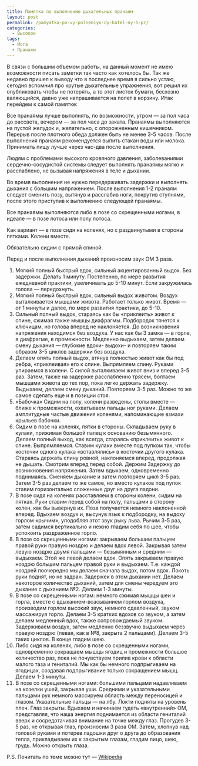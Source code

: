 ```yaml
---
title: Памятка по выполнению дыхательных пранаям
layout: post
permalink: /pamyatka-po-vy-polneniyu-dy-hatel-ny-h-pr/
categories:
  - Высокое
tags:
  - Йога
  - Пранаям
---
```

В связи с большим объемом работы, на данный момент не имею возможности писать заметки так часто как хотелось бы. Так же недавно пришел к выводу что в последнее время я сильно устаю, сегодня вспомнил про крутые дыхательные упражнения, вот решил их опубликовать чтобы не потерять, а то этот листок бумаги, бесхозно валяющийся, давно уже напрашивается на полет в корзину. Итак перейдем к самой памятке:

Все пранаямы лучше выполнять, по возможности, утром &#8212; за пол часа до рассвета, вечером &#8212; за пол часа до заката. Пранаямы выполняются на пустой желудок и, желательно, с опорожненным кишечником. Перерыв после плотного обеда должен быть не менее 3-5 часов. После выполнения пранаям рекомендуется выпить стакан воды или молока. Принимать пищу лучше через час-два после выполнения.

Людям с проблемами высокого кровяного давления, заболеваниями сердечно-сосудистой системы следует выполнять пранаямы мягко и расслаблено, не вызывая напряжения в теле и дыхании.

Во время выполнения не нужно передерживать задержки и выполнять дыхания с большим напряжением. После выполнения 1-2 пранаям следует сменить позу, вытянув и расслабив ноги, покрутив ступнями, после этого приступив к выполнению следующей пранаямы.

Все пранаямы выполняются либо в позе со скрещенными ногами, в идеале &#8212; в позе лотоса или полу лотоса.

Как вариант &#8212; в позе сидя на коленях, но с раздвинутыми в стороны пятками. Колени вместе.

Обязательно сидим с прямой спиной.

Перед и после выполнения дыханий произносим звук ОМ 3 раза.

  1. Мягкий полный быстрый вдох, сильный акцентированный выдох. Без задержки. Делать 1 минуту. Постепенно, по мере развития ежедневной практики, увеличивать до 5-10 минут. Если закружилась голова &#8212; передохнуть. 
  2. Мягкий полный быстрый вдох, сильный выдох животом. Воздух выталкивается мышцами живота. Работает только живот. Время &#8212; от 1 минуты и далее, по мере развития практики, до 5-10. 
  3. Сильный полный выдох, стараясь как бы &#171;приклеить&#187; живот к спине, сжимая также мышцы диафрагмы. Подбородок тянется к ключицам, но голова вперед не наклоняется. До возникновения напряжения находимся без воздуха. У нас как бы 3 замка &#8212; в горле, в диафрагме, в промежности. Медленно выдыхаем, затем делаем смену дыхания &#8212; глубокие вдохи- выдохи- и повторяем таким образом 3-5 циклов задержки без воздуха. 
  4. Делаем опять полный выдох, втянув полностью живот как бы под ребра, &#171;приклеивая&#187; его к спине. Выпрямляем спину. Руками упираемся в колени. С силой выталкиваем живот вниз и вперед 3-5 раз. Затем, также на задержке расслабленно трясем, болтаем мышцами живота до тех пор, пока легко держать задержку. Выдыхаем, делаем смену дыханий. Повторяем 3-5 раз. Можно то же самое сделать еще и в позиции стоя. 
  5. &#171;Бабочка&#187; Сидим на полу, колени разведены, стопы вместе &#8212; ближе к промежности, охватываем пальцы ног руками. Делаем амплитудные частые движения коленями, напоминающие взмахи крыльев бабочки. 
  6. Сидим в позе на коленях, пятки в стороны. Складываем руку в кулаки, прижимая большой палец к основанию безымянного. Делаем полный выход, как всегда, стараясь &#171;приклеить&#187; живот к спине. Выпрямляемся. Ставим кулаки вместе под пупком так, чтобы косточки одного кулака &#171;вставлялись&#187; в косточки другого кулака. Стараясь держать спину ровной, наклоняемся вперед, продолжая не дышать. Смотрим вперед перед собой. Держим Задержку до возникновения напряжения. Затем вдыхаем, одновременно поднимаясь. Сменяем дыхание и затем повторяем цикл 3-5 раз. Затем 3-5 раз делаем то же самое, но вместо кулаков под пупок ставим горизонтально сложенные друг на друга ладони. 
  7. В позе сидя на коленях расставляем в стороны колени, сидим на пятках. Руки ставим перед собой на полу, пальцами в сторону колен, как бы вывернув их. Поза получается немного наклоненной вперед. Вдыхаем воздух и, высунув язык к подбородку, на выдоху горлом &#171;рычим&#187;, уподобляя этот звук рыку льва. Рычим 3-5 раз, затем садимся вертикально и нежно гладим себя по шее, чтобы успокоить раздраженное горло. 
  8. В позе со скрещенными ногами: закрываем большим пальцем правой руки правую ноздрю и делаем вдох левой. Закрывая затем левую ноздрю двумя пальцами &#8212; безымянным и средним &#8212; выдыхаем. Этой же левой делаем вдох. Опять закрываем правую ноздрю большим пальцем правой руки и выдыхаем. Т.е. каждой ноздрей поочередно мы делаем сначала выдох, потом вдох. Локоть руки поднят, но не задран. Задержек в этом дыхании нет. Делаем некоторое количество дыханий, затем для смены чередуем это дыхание с дыханием №2. Делаем 1-3 минуты. 
  9. В позе со скрещенными ногам: немного сжимая мышцы шеи и горла, вместе с вдыханием-всасыванием горлом воздуха, производим горлом высокий звук, немного сдавленный, звуком массажируя горло. Делаем 3-5 кратких вдохов со звуком, а затем делаем медленный вдох, также сопровождаемый звуком. Задерживаем воздух, затем медленно беззвучно выдыхаем через правую ноздрю (левая, как в №8, закрыта 2 пальцами). Делаем 3-5 таких циклов. В конце гладим шею. 
 10. Либо сидя на коленях, либо в позе со скрещенными ногами, одновременно сокращаем мышцы ягодиц и промежности большое количество раз, пока не почувствуем прилив крови к области малого таза и гениталий. Мы как бы немного подпрыгиваем на ягодицах, создавая подпрыгивание только сокращением мышц. Делаем 1-3 минуты. 
 11. В позе со скрещенными ногами: большими пальцами надавливаем на козелки ушей, закрывая уши. Средними и указательными пальцами рук немного массируем область между переносицей и глазом. Указательные пальцы &#8212; на лбу. Локти подняты на уровень плеч. Глаз закрыты. Вдыхаем и начинаем гудеть &#171;внутренний&#187; ОМ, представляя, что наша энергия поднимается из области гениталий вверх и сосредотачивая внимание на точке между глаз. Прогудев 3-5 раз, не открывая глаз, произносим 3 раза ОМ. Затем, хлопнув над головой руками и потерев ладошки друг о друга до образования тепла, прикладываем их к закрытым глазам, гладим лицо, шею, грудь. Можно открыть глаза. 

P.S. Почитать по теме можно тут &#8212; <a href="http://ru.wikipedia.org/wiki/Пранаяма" target="_blank">Wikipedia</a>